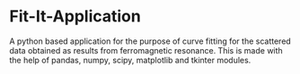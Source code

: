 # Fit-It-Application
A python based application for the purpose of curve fitting for the scattered data obtained as results from ferromagnetic resonance. This is made with the help of pandas, numpy, scipy, matplotlib and tkinter modules.

